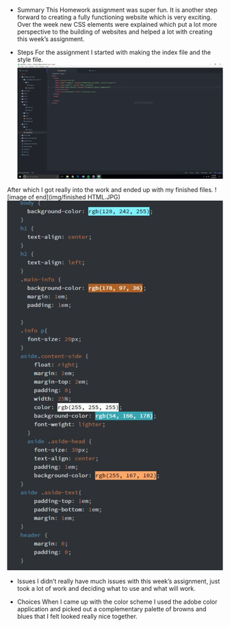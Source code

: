 * Summary
This Homework assignment was super fun. It is another step forward to creating a
fully functioning website which is very exciting. Over the week new CSS elements
were explained which put a lot more perspective to the building of websites and
helped a lot with creating this week’s assignment.

* Steps
For the assignment I started with making the index file and the style file.
![image of Start](img/InitialStart.JPG)

After which I got really into the work and ended up with my finished files.
![image of end](img/finished HTML.JPG)
![image of end](img/FinishedCSS.JPG)

* Issues
I didn’t really have much issues with this week’s assignment, just took a lot of
work and deciding what to use and what will work.

* Choices
When I came up with the color scheme I used the adobe color application and picked
out a complementary palette of browns and blues that I felt looked really nice together.
